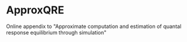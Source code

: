 # ApproxQRE
Online appendix to "Approximate computation and estimation of quantal response equilibrium through simulation"
